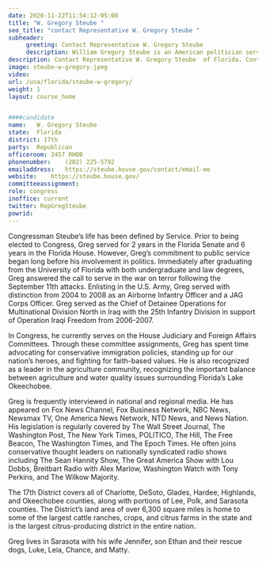 ```yaml
---
date: 2020-11-22T11:54:12-05:00
title: "W. Gregory Steube "
seo_title: "contact Representative W. Gregory Steube "
subheader:
     greeting: Contact Representative W. Gregory Steube  
     description: William Gregory Steube is an American politician serving as the U.S. Representative for Florida's 17th congressional district since 2019.
description: Contact Representative W. Gregory Steube  of Florida. Contact information for W. Gregory Steube  includes email address, phone number, and mailing address.
image: steube-w-gregory.jpeg
video: 
url: /usa/florida/steube-w-gregory/
weight: 1
layout: course_home


####candidate
name:	W. Gregory Steube 
state:	Florida
district: 17th
party:	Republican
officeroom:	2457 RHOB
phonenumber:	(202) 225-5792
emailaddress:	https://steube.house.gov/contact/email-me
website:	https://steube.house.gov/
committeeassignment: 
role: congress
inoffice: current
twitter: RepGregSteube
powrid: 
---
```


Congressman Steube’s life has been defined by Service. Prior to being elected to Congress, Greg served for 2 years in the Florida Senate and 6 years in the Florida House.  However, Greg’s commitment to public service began long before his involvement in politics. Immediately after graduating from the University of Florida with both undergraduate and law degrees, Greg answered the call to serve in the war on terror following the September 11th attacks. Enlisting in the U.S. Army, Greg served with distinction from 2004 to 2008 as an Airborne Infantry Officer and a JAG Corps Officer. Greg served as the Chief of Detainee Operations for Multinational Division North in Iraq with the 25th Infantry Division in support of Operation Iraqi Freedom from 2006-2007.

In Congress, he currently serves on the House Judiciary and Foreign Affairs Committees. Through these committee assignments, Greg has spent time advocating for conservative immigration policies, standing up for our nation’s heroes, and fighting for faith-based values. He is also recognized as a leader in the agriculture community, recognizing the important balance between agriculture and water quality issues surrounding Florida’s Lake Okeechobee.

Greg is frequently interviewed in national and regional media. He has appeared on Fox News Channel, Fox Business Network, NBC News, Newsmax TV, One America News Network, NTD News, and News Nation. His legislation is regularly covered by The Wall Street Journal, The Washington Post, The New York Times, POLITICO, The Hill, The Free Beacon, The Washington Times, and The Epoch Times. He often joins conservative thought leaders on nationally syndicated radio shows including The Sean Hannity Show, The Great America Show with Lou Dobbs, Breitbart Radio with Alex Marlow, Washington Watch with Tony Perkins, and The Wilkow Majority.

The 17th District covers all of Charlotte, DeSoto, Glades, Hardee, Highlands, and Okeechobee counties, along with portions of Lee, Polk, and Sarasota counties. The District’s land area of over 6,300 square miles is home to some of the largest cattle ranches, crops, and citrus farms in the state and is the largest citrus-producing district in the entire nation.

Greg lives in Sarasota with his wife Jennifer, son Ethan and their rescue dogs, Luke, Leia, Chance, and Matty. 
